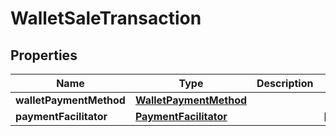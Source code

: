 
# WalletSaleTransaction

## Properties
Name | Type | Description | Notes
------------ | ------------- | ------------- | -------------
**walletPaymentMethod** | [**WalletPaymentMethod**](WalletPaymentMethod.md) |  | 
**paymentFacilitator** | [**PaymentFacilitator**](PaymentFacilitator.md) |  |  [optional]



